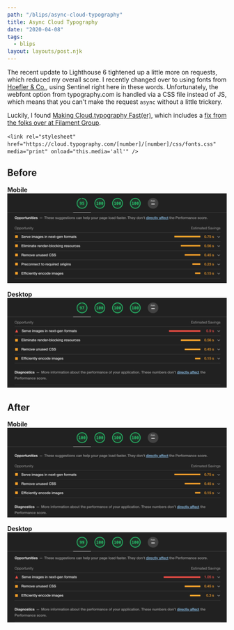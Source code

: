 ```yaml
---
path: "/blips/async-cloud-typography"
title: Async Cloud Typography
date: "2020-04-08"
tags:
  - blips
layout: layouts/post.njk
---
```


The recent update to Lighthouse 6 tightened up a little more on requests, which reduced my overall score. I recently changed over to using fonts from [Hoefler & Co.](https://www.typography.com/webfonts), using Sentinel right here in these words. Unfortunately, the webfont option from typography.com is handled via a CSS file instead of JS, which means that you can't make the request `async` without a little trickery.

Luckily, I found [Making Cloud.typography Fast(er)](https://csswizardry.com/2019/08/making-cloud-typography-faster), which includes a [fix from the folks over at Filament Group](https://www.filamentgroup.com/lab/load-css-simpler).

`<link rel="stylesheet" href="https://cloud.typography.com/[number]/[number]/css/fonts.css" media="print" onload="this.media='all'" />`

## Before

**Mobile**
![Screenshot of Lighthouse performance score of 95](/img/blips/async-cloud-typography/before-mobile.jpg)

**Desktop**
![Screenshot of Lighthouse performance score of 97](/img/blips/async-cloud-typography/before-desktop.jpg)

## After

**Mobile**
![Screenshot of Lighthouse performance score of 100](/img/blips/async-cloud-typography/after-mobile.jpg)

**Desktop**
![Screenshot of Lighthouse performance score of 99](/img/blips/async-cloud-typography/after-desktop.jpg)
